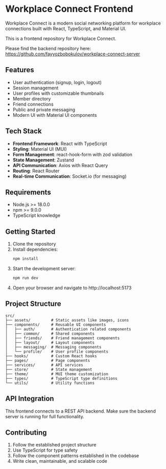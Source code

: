 # Workplace Connect Frontend

Workplace Connect is a modern social networking platform for workplace connections built with React, TypeScript, and Material UI.

This is a frontend repository for Workplace Connect.

Please find the backend repository here: https://github.com/fayyozbobokulov/workplace-connect-server

## Features

- User authentication (signup, login, logout)
- Session management
- User profiles with customizable thumbnails
- Member directory
- Friend connections
- Public and private messaging
- Modern UI with Material UI components

## Tech Stack

- **Frontend Framework**: React with TypeScript
- **Styling**: Material UI (MUI)
- **Form Management**: react-hook-form with zod validation
- **State Management**: Zustand
- **API Communication**: Axios with React Query
- **Routing**: React Router
- **Real-time Communication**: Socket.io (for messaging)

## Requirements

- Node.js >= 18.0.0
- npm >= 9.0.0
- TypeScript knowledge

## Getting Started

1. Clone the repository
2. Install dependencies:
   ```bash
   npm install
   ```
3. Start the development server:
   ```bash
   npm run dev
   ```
4. Open your browser and navigate to http://localhost:5173

## Project Structure

```
src/
├── assets/         # Static assets like images, icons
├── components/     # Reusable UI components
│   ├── auth/       # Authentication related components
│   ├── common/     # Shared components
│   ├── friends/    # Friend management components
│   ├── layout/     # Layout components
│   ├── messaging/  # Messaging components
│   └── profile/    # User profile components
├── hooks/          # Custom React hooks
├── pages/          # Page components
├── services/       # API services
├── store/          # State management
├── theme/          # MUI theme customization
├── types/          # TypeScript type definitions
└── utils/          # Utility functions
```

## API Integration

This frontend connects to a REST API backend. Make sure the backend server is running for full functionality.

## Contributing

1. Follow the established project structure
2. Use TypeScript for type safety
3. Follow the component patterns established in the codebase
4. Write clean, maintainable, and scalable code
